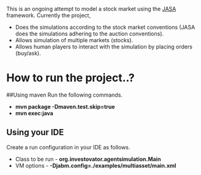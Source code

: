 This is an ongoing attempt to model a stock market using the [JASA](http://jasa.sourceforge.net/) framework. Currently the project,
* Does the simulations according to the stock market conventions (JASA does the simulations adhering to the auction conventions).
* Allows simulation of multiple markets (stocks).
* Allows human players to interact with the simulation by placing orders (buy/ask).

# How to run the project..?
##Using maven
Run the following commands.
* **mvn package -Dmaven.test.skip=true**
* **mvn exec:java**

## Using your IDE
Create a run configuration in your IDE as follows.
* Class to be run - **org.investovator.agentsimulation.Main**
* VM options -  **-Djabm.config=./examples/multiasset/main.xml**
